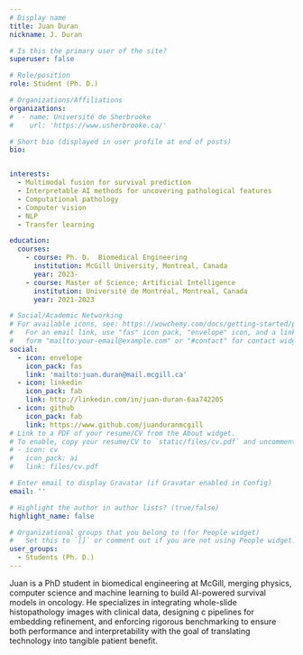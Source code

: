 ```yaml
---
# Display name
title: Juan Duran
nickname: J. Duran

# Is this the primary user of the site?
superuser: false

# Role/position
role: Student (Ph. D.)

# Organizations/Affiliations
organizations:
#  - name: Université de Sherbrooke
#    url: 'https://www.usherbrooke.ca/'

# Short bio (displayed in user profile at end of posts)
bio: 


interests:
  - Multimodal fusion for survival prediction
  - Interpretable AI methods for uncovering pathological features
  - Computational pathology
  - Computer vision
  - NLP
  - Transfer learning

education:
  courses:
    - course: Ph. D.  Biomedical Engineering
      institution: McGill University, Montreal, Canada
      year: 2023-
    - course: Master of Science; Artificial Intelligence
      institution: Université de Montréal, Montreal, Canada
      year: 2021-2023

# Social/Academic Networking
# For available icons, see: https://wowchemy.com/docs/getting-started/page-builder/#icons
#   For an email link, use "fas" icon pack, "envelope" icon, and a link in the
#   form "mailto:your-email@example.com" or "#contact" for contact widget.
social:
  - icon: envelope
    icon_pack: fas
    link: 'mailto:juan.duran@mail.mcgill.ca'
  - icon: linkedin
    icon_pack: fab
    link: http://linkedin.com/in/juan-duran-6aa742205
  - icon: github
    icon_pack: fab
    link: https://www.github.com/juanduranmcgill
# Link to a PDF of your resume/CV from the About widget.
# To enable, copy your resume/CV to `static/files/cv.pdf` and uncomment the lines below.
# - icon: cv
#   icon_pack: ai
#   link: files/cv.pdf

# Enter email to display Gravatar (if Gravatar enabled in Config)
email: ''

# Highlight the author in author lists? (true/false)
highlight_name: false

# Organizational groups that you belong to (for People widget)
#   Set this to `[]` or comment out if you are not using People widget.
user_groups:
  - Students (Ph. D.)
---
```


Juan is a PhD student in biomedical engineering at McGill, merging physics, computer science and machine learning to build AI-powered survival models in oncology. He specializes in integrating whole-slide histopathology images with clinical data, designing c pipelines for embedding refinement, and enforcing rigorous benchmarking to ensure both performance and interpretability with the goal of translating technology into tangible patient benefit.

